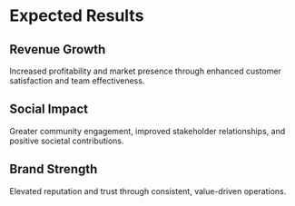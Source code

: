# Expected Results

## Revenue Growth
Increased profitability and market presence through enhanced customer satisfaction and team effectiveness.

## Social Impact
Greater community engagement, improved stakeholder relationships, and positive societal contributions.

## Brand Strength
Elevated reputation and trust through consistent, value-driven operations.